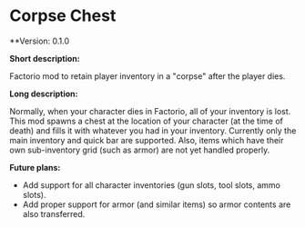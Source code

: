 # Corpse Chest

**Version: 0.1.0

**Short description:**

Factorio mod to retain player inventory in a "corpse" after the player dies.

**Long description:**

Normally, when your character dies in Factorio, all of your inventory is lost. This mod spawns a chest at the location of your character (at the time of death) and fills it with whatever you had in your inventory. Currently only the main inventory and quick bar are supported. Also, items which have their own sub-inventory grid (such as armor) are not yet handled properly.

**Future plans:**

- Add support for all character inventories (gun slots, tool slots, ammo slots).
- Add proper support for armor (and similar items) so armor contents are also transferred.